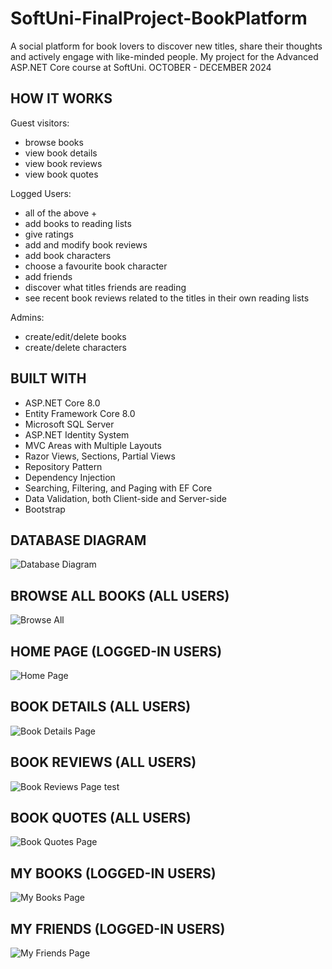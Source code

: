 # SoftUni-FinalProject-BookPlatform
A social platform for book lovers to discover new titles, share their thoughts and actively engage with like-minded people. 
My project for the Advanced ASP.NET Core course at SoftUni. OCTOBER - DECEMBER 2024

## HOW IT WORKS
Guest visitors:
- browse books
- view book details
- view book reviews
- view book quotes

Logged Users:
- all of the above +
- add books to reading lists
- give ratings
- add and modify book reviews
- add book characters
- choose a favourite book character
- add friends
- discover what titles friends are reading
- see recent book reviews related to the titles in their own reading lists

Admins:
- create/edit/delete books
- create/delete characters

## BUILT WITH
- ASP.NET Core 8.0
- Entity Framework Core 8.0
- Microsoft SQL Server
- ASP.NET Identity System
- MVC Areas with Multiple Layouts
- Razor Views, Sections, Partial Views
- Repository Pattern
- Dependency Injection
- Searching, Filtering, and Paging with EF Core
- Data Validation, both Client-side and Server-side
- Bootstrap

## DATABASE DIAGRAM
![Database Diagram](https://github.com/user-attachments/assets/abdfe1ff-dbc8-4f50-a18b-3fb76ff295e7)

## BROWSE ALL BOOKS (ALL USERS)
![Browse All](https://github.com/user-attachments/assets/9cedf9aa-93a8-42c3-9cc7-7a8fdb05b199)

## HOME PAGE (LOGGED-IN USERS)
![Home Page](https://github.com/user-attachments/assets/ba0814d9-d235-41f4-a958-9a925f90b2f2)

## BOOK DETAILS (ALL USERS)
![Book Details Page](https://github.com/user-attachments/assets/b923ae0d-ef4e-48d0-98b3-19171df28ada)

## BOOK REVIEWS (ALL USERS)
![Book Reviews Page test](https://github.com/user-attachments/assets/f4acf59d-ba21-4cc6-b8bb-d0a6bd5f163f)

## BOOK QUOTES (ALL USERS)
![Book Quotes Page](https://github.com/user-attachments/assets/8e8adf89-9029-4770-bad2-489157750ea7)

## MY BOOKS (LOGGED-IN USERS)
![My Books Page](https://github.com/user-attachments/assets/695f8516-7061-415a-bf52-7a4001f4d725)

## MY FRIENDS (LOGGED-IN USERS)
![My Friends Page](https://github.com/user-attachments/assets/2357521f-7267-4376-87fb-0d857aa4c8bd)









